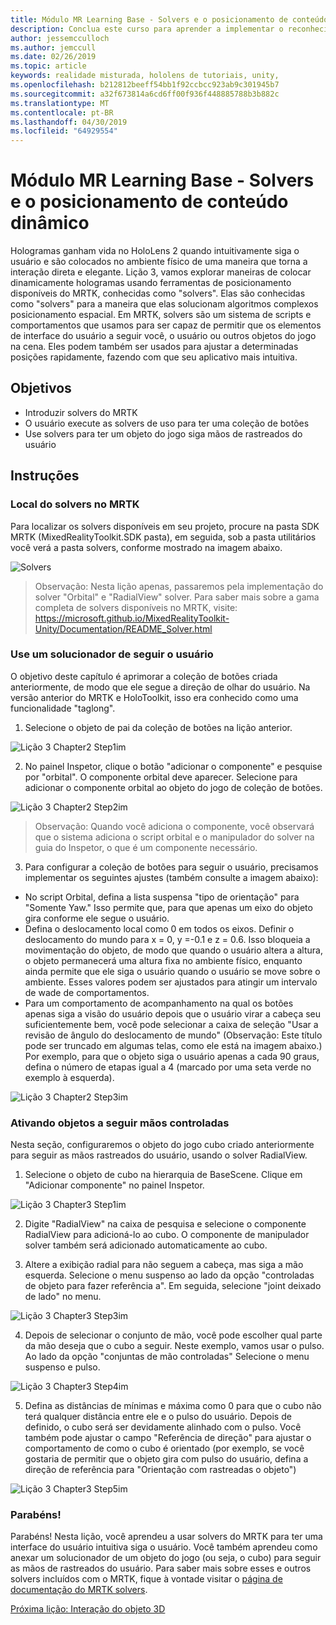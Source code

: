 ```yaml
---
title: Módulo MR Learning Base - Solvers e o posicionamento de conteúdo dinâmico
description: Conclua este curso para aprender a implementar o reconhecimento de Face do Azure dentro de um aplicativo de realidade misturada.
author: jessemcculloch
ms.author: jemccull
ms.date: 02/26/2019
ms.topic: article
keywords: realidade misturada, hololens de tutoriais, unity,
ms.openlocfilehash: b212812beeff54bb1f92ccbcc923ab9c301945b7
ms.sourcegitcommit: a32f673814a6cd6ff00f936f448885788b3b882c
ms.translationtype: MT
ms.contentlocale: pt-BR
ms.lasthandoff: 04/30/2019
ms.locfileid: "64929554"
---
```

# <a name="mr-learning-base-module---dynamic-content-placement-and-solvers"></a>Módulo MR Learning Base - Solvers e o posicionamento de conteúdo dinâmico

Hologramas ganham vida no HoloLens 2 quando intuitivamente siga o usuário e são colocados no ambiente físico de uma maneira que torna a interação direta e elegante. Lição 3, vamos explorar maneiras de colocar dinamicamente hologramas usando ferramentas de posicionamento disponíveis do MRTK, conhecidas como "solvers". Elas são conhecidas como "solvers" para a maneira que elas solucionam algoritmos complexos posicionamento espacial. Em MRTK, solvers são um sistema de scripts e comportamentos que usamos para ser capaz de permitir que os elementos de interface do usuário a seguir você, o usuário ou outros objetos do jogo na cena. Eles podem também ser usados para ajustar a determinadas posições rapidamente, fazendo com que seu aplicativo mais intuitiva. 

## <a name="objectives"></a>Objetivos

* Introduzir solvers do MRTK
* O usuário execute as solvers de uso para ter uma coleção de botões
* Use solvers para ter um objeto do jogo siga mãos de rastreados do usuário

## <a name="instructions"></a>Instruções

### <a name="location-of-solvers-in-the-mrtk"></a>Local do solvers no MRTK
 Para localizar os solvers disponíveis em seu projeto, procure na pasta SDK MRTK (MixedRealityToolkit.SDK pasta), em seguida, sob a pasta utilitários você verá a pasta solvers, conforme mostrado na imagem abaixo.

![Solvers](images/lesson3_chapter1_step1im.PNG)

>Observação: Nesta lição apenas, passaremos pela implementação do solver "Orbital" e "RadialView" solver. Para saber mais sobre a gama completa de solvers disponíveis no MRTK, visite: https://microsoft.github.io/MixedRealityToolkit-Unity/Documentation/README_Solver.html

### <a name="use-a-solver-to-follow-the-user"></a>Use um solucionador de seguir o usuário
O objetivo deste capítulo é aprimorar a coleção de botões criada anteriormente, de modo que ele segue a direção de olhar do usuário. Na versão anterior do MRTK e HoloToolkit, isso era conhecido como uma funcionalidade "taglong".

1. Selecione o objeto de pai da coleção de botões na lição anterior.

![Lição 3 Chapter2 Step1im](images/Lesson3_chapter2_step1im.PNG)

2. No painel Inspetor, clique o botão "adicionar o componente" e pesquise por "orbital". O componente orbital deve aparecer. Selecione para adicionar o componente orbital ao objeto do jogo de coleção de botões.

![Lição 3 Chapter2 Step2im](images/Lesson3_Chapter2_step2im.PNG)

>Observação: Quando você adiciona o componente, você observará que o sistema adiciona o script orbital e o manipulador do solver na guia do Inspetor, o que é um componente necessário. 

3. Para configurar a coleção de botões para seguir o usuário, precisamos implementar os seguintes ajustes (também consulte a imagem abaixo):
- No script Orbital, defina a lista suspensa "tipo de orientação" para "Somente Yaw." Isso permite que, para que apenas um eixo do objeto gira conforme ele segue o usuário.
- Defina o deslocamento local como 0 em todos os eixos. Definir o deslocamento do mundo para x = 0, y =-0.1 e z = 0.6. Isso bloqueia a movimentação do objeto, de modo que quando o usuário altera a altura, o objeto permanecerá uma altura fixa no ambiente físico, enquanto ainda permite que ele siga o usuário quando o usuário se move sobre o ambiente. Esses valores podem ser ajustados para atingir um intervalo de wade de comportamentos.
- Para um comportamento de acompanhamento na qual os botões apenas siga a visão do usuário depois que o usuário virar a cabeça seu suficientemente bem, você pode selecionar a caixa de seleção "Usar a revisão de ângulo do deslocamento de mundo" (Observação: Este título pode ser truncado em algumas telas, como ele está na imagem abaixo.) Por exemplo, para que o objeto siga o usuário apenas a cada 90 graus, defina o número de etapas igual a 4 (marcado por uma seta verde no exemplo à esquerda). 

![Lição 3 Chapter2 Step3im](images/Lesson3_chapter2_step3im.PNG)

### <a name="enabling-objects-to-follow-tracked-hands"></a>Ativando objetos a seguir mãos controladas

Nesta seção, configuraremos o objeto do jogo cubo criado anteriormente para seguir as mãos rastreados do usuário, usando o solver RadialView.

1. Selecione o objeto de cubo na hierarquia de BaseScene. Clique em "Adicionar componente" no painel Inspetor. 

![Lição 3 Chapter3 Step1im](images/Lesson3_Chapter3_step1im.PNG)

2. Digite "RadialView" na caixa de pesquisa e selecione o componente RadialView para adicioná-lo ao cubo. O componente de manipulador solver também será adicionado automaticamente ao cubo.

3. Altere a exibição radial para não seguem a cabeça, mas siga a mão esquerda. Selecione o menu suspenso ao lado da opção "controladas de objeto para fazer referência a". Em seguida, selecione "joint deixado de lado" no menu.

![Lição 3 Chapter3 Step3im](images/Lesson3_chapter3_step3im.PNG)

4. Depois de selecionar o conjunto de mão, você pode escolher qual parte da mão deseja que o cubo a seguir. Neste exemplo, vamos usar o pulso. Ao lado da opção "conjuntas de mão controladas" Selecione o menu suspenso e pulso. 

![Lição 3 Chapter3 Step4im](images/Lesson3_chapter3_step4im.PNG)

5. Defina as distâncias de mínimas e máxima como 0 para que o cubo não terá qualquer distância entre ele e o pulso do usuário. Depois de definido, o cubo será ser devidamente alinhado com o pulso. Você também pode ajustar o campo "Referência de direção" para ajustar o comportamento de como o cubo é orientado (por exemplo, se você gostaria de permitir que o objeto gira com pulso do usuário, defina a direção de referência para "Orientação com rastreadas o objeto")

![Lição 3 Chapter3 Step5im](images/Lesson3_chapter3_step5im.PNG)

### <a name="congratulations"></a>Parabéns!
Parabéns! Nesta lição, você aprendeu a usar solvers do MRTK para ter uma interface do usuário intuitiva siga o usuário. Você também aprendeu como anexar um solucionador de um objeto do jogo (ou seja, o cubo) para seguir as mãos de rastreados do usuário. Para saber mais sobre esses e outros solvers incluídos com o MRTK, fique à vontade visitar o [página de documentação do MRTK solvers](https://microsoft.github.io/MixedRealityToolkit-Unity/Documentation/README_Solver.html).

[Próxima lição: Interação do objeto 3D](mrlearning-base-ch4.md)

